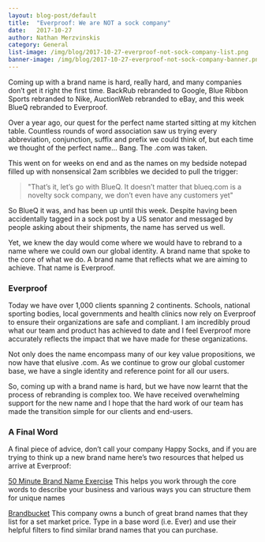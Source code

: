 ```yaml
---
layout: blog-post/default
title:  "Everproof: We are NOT a sock company"
date:   2017-10-27
author: Nathan Merzvinskis
category: General
list-image: /img/blog/2017-10-27-everproof-not-sock-company-list.png
banner-image: /img/blog/2017-10-27-everproof-not-sock-company-banner.png
---
```


Coming up with a brand name is hard, really hard, and many companies don’t get it right the first time. BackRub rebranded to Google, Blue Ribbon Sports rebranded to Nike, AuctionWeb rebranded to eBay, and this week BlueQ rebranded to Everproof.

Over a year ago, our quest for the perfect name started sitting at my kitchen table. Countless rounds of word association saw us trying every abbreviation, conjunction, suffix and prefix we could think of, but each time we thought of the perfect name... Bang. The .com was taken. 

This went on for weeks on end and as the names on my bedside notepad filled up with nonsensical 2am scribbles we decided to pull the trigger:

> "That’s it, let’s go with BlueQ. It doesn’t matter that blueq.com is a novelty sock company, we don’t even have any customers yet"

So BlueQ it was, and has been up until this week. Despite having been accidentally tagged in a sock post by a US senator and messaged by people asking about their shipments, the name has served us well.

Yet, we knew the day would come where we would have to rebrand to a name where we could own our global identity. A brand name that spoke to the core of what we do. A brand name that reflects what we are aiming to achieve. That name is Everproof.  

### Everproof
Today we have over 1,000 clients spanning 2 continents. Schools, national sporting bodies, local governments and health clinics now rely on Everproof to ensure their organizations are safe and compliant. I am incredibly proud what our team and product has achieved to date and I feel Everproof more accurately reflects the impact that we have made for these organizations.

Not only does the name encompass many of our key value propositions, we now have that elusive .com. As we continue to grow our global customer base, we have a single identity and reference point for all our users.

So, coming up with a brand name is hard, but we have now learnt that the process of rebranding is complex too. We have received overwhelming support for the new name and I hope that the hard work of our team has made the transition simple for our clients and end-users.

### A Final Word
A final piece of advice, don’t call your company Happy Socks, and if you are trying to think up a new brand name here’s two resources that helped us arrive at Everproof:

[50 Minute Brand Name Exercise][50min-link] This helps you work through the core words to describe your business and various ways you can structure them for unique names

[Brandbucket][brandbucket-link] This company owns a bunch of great brand names that they list for a set market price. Type in a base word (i.e. Ever) and use their helpful filters to find similar brand names that you can purchase.

[50min-link]:https://medium.com/@tjalve/how-to-generate-a-legendary-startup-name-in-just-50-minutes-v-1-0-def47e6eb143

[Brandbucket-link]:www.brandbucket.com
